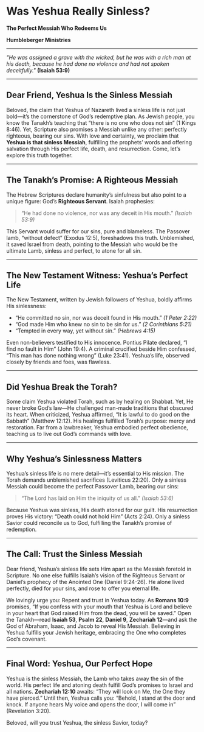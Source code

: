 # Was Yeshua Really Sinless?

**The Perfect Messiah Who Redeems Us**

**Humbleberger Ministries**

---

_"He was assigned a grave with the wicked, but he was with a rich man at his death, because he had done no violence and had not spoken deceitfully."_
**(Isaiah 53:9)**

---

## Dear Friend, Yeshua Is the Sinless Messiah

Beloved, the claim that Yeshua of Nazareth lived a sinless life is not just bold—it’s the cornerstone of God’s redemptive plan. As Jewish people, you know the Tanakh’s teaching that “there is no one who does not sin” (1 Kings 8:46). Yet, Scripture also promises a Messiah unlike any other: perfectly righteous, bearing our sins. With love and certainty, we proclaim that **Yeshua is that sinless Messiah**, fulfilling the prophets’ words and offering salvation through His perfect life, death, and resurrection. Come, let’s explore this truth together.

---

## The Tanakh’s Promise: A Righteous Messiah

The Hebrew Scriptures declare humanity’s sinfulness but also point to a unique figure: God’s **Righteous Servant**. Isaiah prophesies:

> “He had done no violence, nor was any deceit in His mouth.” _(Isaiah 53:9)_

This Servant would suffer for our sins, pure and blameless. The Passover lamb, “without defect” (Exodus 12:5), foreshadows this truth. Unblemished, it saved Israel from death, pointing to the Messiah who would be the ultimate Lamb, sinless and perfect, to atone for all sin.

---

## The New Testament Witness: Yeshua’s Perfect Life

The New Testament, written by Jewish followers of Yeshua, boldly affirms His sinlessness:

- “He committed no sin, nor was deceit found in His mouth.” _(1 Peter 2:22)_
- “God made Him who knew no sin to be sin for us.” _(2 Corinthians 5:21)_
- “Tempted in every way, yet without sin.” _(Hebrews 4:15)_

Even non-believers testified to His innocence. Pontius Pilate declared, “I find no fault in Him” (John 19:4). A criminal crucified beside Him confessed, “This man has done nothing wrong” (Luke 23:41). Yeshua’s life, observed closely by friends and foes, was flawless.

---

## Did Yeshua Break the Torah?

Some claim Yeshua violated Torah, such as by healing on Shabbat. Yet, He never broke God’s law—He challenged man-made traditions that obscured its heart. When criticized, Yeshua affirmed, “It is lawful to do good on the Sabbath” (Matthew 12:12). His healings fulfilled Torah’s purpose: mercy and restoration. Far from a lawbreaker, Yeshua embodied perfect obedience, teaching us to live out God’s commands with love.

---

## Why Yeshua’s Sinlessness Matters

Yeshua’s sinless life is no mere detail—it’s essential to His mission. The Torah demands unblemished sacrifices (Leviticus 22:20). Only a sinless Messiah could become the perfect Passover Lamb, bearing our sins:

> “The Lord has laid on Him the iniquity of us all.” _(Isaiah 53:6)_

Because Yeshua was sinless, His death atoned for our guilt. His resurrection proves His victory: “Death could not hold Him” (Acts 2:24). Only a sinless Savior could reconcile us to God, fulfilling the Tanakh’s promise of redemption.

---

## The Call: Trust the Sinless Messiah

Dear friend, Yeshua’s sinless life sets Him apart as the Messiah foretold in Scripture. No one else fulfills Isaiah’s vision of the Righteous Servant or Daniel’s prophecy of the Anointed One (Daniel 9:24-26). He alone lived perfectly, died for your sins, and rose to offer you eternal life.

We lovingly urge you: Repent and trust in Yeshua today. As **Romans 10:9** promises, “If you confess with your mouth that Yeshua is Lord and believe in your heart that God raised Him from the dead, you will be saved.” Open the Tanakh—read **Isaiah 53**, **Psalm 22**, **Daniel 9**, **Zechariah 12**—and ask the God of Abraham, Isaac, and Jacob to reveal His Messiah. Believing in Yeshua fulfills your Jewish heritage, embracing the One who completes God’s covenant.

---

## Final Word: Yeshua, Our Perfect Hope

Yeshua is the sinless Messiah, the Lamb who takes away the sin of the world. His perfect life and atoning death fulfill God’s promises to Israel and all nations. **Zechariah 12:10** awaits: “They will look on Me, the One they have pierced.” Until then, Yeshua calls you: “Behold, I stand at the door and knock. If anyone hears My voice and opens the door, I will come in” (Revelation 3:20).

Beloved, will you trust Yeshua, the sinless Savior, today?
